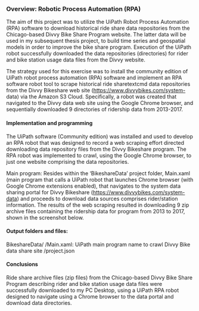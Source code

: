### Overview: Robotic Process Automation (RPA)
The aim of this project was to utilize the UiPath Robot Process Automation (RPA) software to download historical ride share data repositories from the Chicago-based Divvy Bike Share Program website. The latter data will be used in my subsequent thesis project, to build time series and geospatial models in order to improve the bike share program. Execution of the UiPath robot successfully downloaded the data repositories (directories) for rider and bike station usage data files from the Divvy website.

The strategy used for this exercise was to install the community edition of UiPath robot process automation (RPA) software and implement an RPA software robot tool to scrape historical ride sharetextcmd data repositories from the Divvy Bikeshare web site (https://www.divvybikes.com/system- data) via the Amazon S3 Cloud. Specifically, a robot was created that navigated to the Divvy data web site using the Google Chrome browser, and sequentially downloaded 9 directories of ridership data from 2013-2017.

#### Implementation and programming
The UiPath software (Community edition) was installed and used to develop an RPA robot that was designed to record a web scraping effort directed downloading data repository files from the Divvy Bikeshare program. The RPA robot was implemented to crawl, using the Google Chrome browser, to just one website comprising the data repositories.

Main program: Resides within the ‘BikeshareData’ project folder, Main.xaml (main program that calls a UiPath robot that launches Chrome browser (with Google Chrome extensions enabled), that navigates to the system data sharing portal for Divvy Bikeshare (https://www.divvybikes.com/system-data) and proceeds to download data sources comprises rider/station information. The results of the web scraping resulted in downloading 9 zip archive files containing the ridership data for program from 2013 to 2017, shown in the screenshot below.

#### Output folders and files:
BikeshareData/
  /Main.xaml: UiPath main program name to crawl Divvy Bike data share site
  /project.json

#### Conclusions
Ride share archive files (zip files) from the Chicago-based Divvy Bike Share Program describing rider and bike station usage data files were successfully downloaded to my PC Desktop, using a UiPath RPA robot designed to navigate using a Chrome browser to the data portal and download data directories.
 
